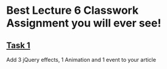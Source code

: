 # Best Lecture 6 Classwork Assignment you will ever see!

<h2><a href="https://github.com/RedWideWeb/_html_workshop/commit/4e2dea4c08d4eeac6cc63fd85c59561d5fb79d8f">Task 1</a></h2>
<p>Add 3 jQuery effects, 1 Animation and 1 event to your article</p>
